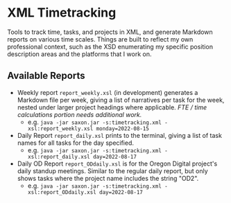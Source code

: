 # XML Timetracking

Tools to track time, tasks, and projects in XML, and generate Markdown reports on various time scales. Things are built to reflect my own professional context, such as the XSD enumerating my specific position description areas and the platforms that I work on. 

## Available Reports

* Weekly report `report_weekly.xsl` (in development) generates a Markdown file per week, giving a list of narratives per task for the week, nested under larger project headings where applicable. _FTE / time calculations portion needs additional work._
    * e.g. `java -jar saxon.jar -s:timetracking.xml -xsl:report_weekly.xsl monday=2022-08-15`
* Daily Report `report_daily.xsl` prints to the terminal, giving a list of task names for all tasks for the day specified.
    * e.g. `java -jar saxon.jar -s:timetracking.xml -xsl:report_daily.xsl day=2022-08-17`
* Daily OD Report `report_ODdaily.xsl` is for the Oregon Digital project's daily standup meetings. Similar to the regular daily report, but only shows tasks where the project name includes the string "OD2".
    * e.g. `java -jar saxon.jar -s:timetracking.xml -xsl:report_ODdaily.xsl day=2022-08-17`
